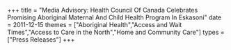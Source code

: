 +++
title = "Media Advisory: Health Council Of Canada Celebrates Promising Aboriginal Maternal And Child Health Program In Eskasoni"
date = 2011-12-15
themes = ["Aboriginal Health","Access and Wait Times","Access to Care in the North","Home and Community Care"]
types = ["Press Releases"]
+++
